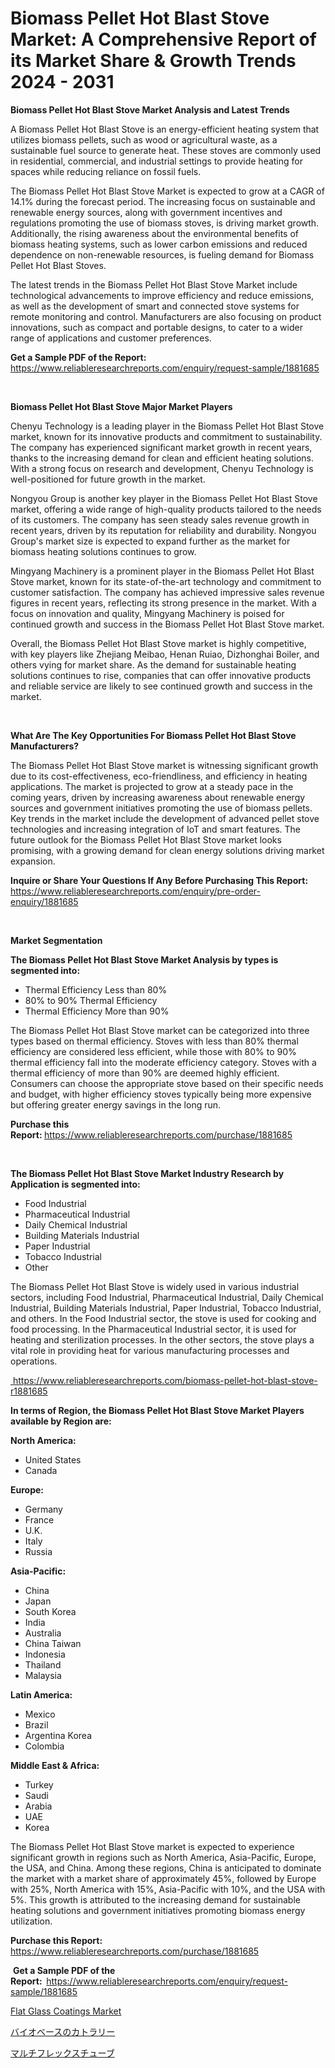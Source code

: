 <p><h1>Biomass Pellet Hot Blast Stove Market: A Comprehensive Report of its Market Share & Growth Trends 2024 - 2031</h1></p><p><strong>Biomass Pellet Hot Blast Stove Market Analysis and Latest Trends</strong></p>
<p><p>A Biomass Pellet Hot Blast Stove is an energy-efficient heating system that utilizes biomass pellets, such as wood or agricultural waste, as a sustainable fuel source to generate heat. These stoves are commonly used in residential, commercial, and industrial settings to provide heating for spaces while reducing reliance on fossil fuels.</p><p>The Biomass Pellet Hot Blast Stove Market is expected to grow at a CAGR of 14.1% during the forecast period. The increasing focus on sustainable and renewable energy sources, along with government incentives and regulations promoting the use of biomass stoves, is driving market growth. Additionally, the rising awareness about the environmental benefits of biomass heating systems, such as lower carbon emissions and reduced dependence on non-renewable resources, is fueling demand for Biomass Pellet Hot Blast Stoves.</p><p>The latest trends in the Biomass Pellet Hot Blast Stove Market include technological advancements to improve efficiency and reduce emissions, as well as the development of smart and connected stove systems for remote monitoring and control. Manufacturers are also focusing on product innovations, such as compact and portable designs, to cater to a wider range of applications and customer preferences.</p></p>
<p><strong>Get a Sample PDF of the Report:&nbsp;</strong> <a href="https://www.reliableresearchreports.com/enquiry/request-sample/1881685">https://www.reliableresearchreports.com/enquiry/request-sample/1881685</a></p>
<p>&nbsp;</p>
<p><strong>Biomass Pellet Hot Blast Stove Major Market Players</strong></p>
<p><p>Chenyu Technology is a leading player in the Biomass Pellet Hot Blast Stove market, known for its innovative products and commitment to sustainability. The company has experienced significant market growth in recent years, thanks to the increasing demand for clean and efficient heating solutions. With a strong focus on research and development, Chenyu Technology is well-positioned for future growth in the market.</p><p>Nongyou Group is another key player in the Biomass Pellet Hot Blast Stove market, offering a wide range of high-quality products tailored to the needs of its customers. The company has seen steady sales revenue growth in recent years, driven by its reputation for reliability and durability. Nongyou Group's market size is expected to expand further as the market for biomass heating solutions continues to grow.</p><p>Mingyang Machinery is a prominent player in the Biomass Pellet Hot Blast Stove market, known for its state-of-the-art technology and commitment to customer satisfaction. The company has achieved impressive sales revenue figures in recent years, reflecting its strong presence in the market. With a focus on innovation and quality, Mingyang Machinery is poised for continued growth and success in the Biomass Pellet Hot Blast Stove market.</p><p>Overall, the Biomass Pellet Hot Blast Stove market is highly competitive, with key players like Zhejiang Meibao, Henan Ruiao, Dizhonghai Boiler, and others vying for market share. As the demand for sustainable heating solutions continues to rise, companies that can offer innovative products and reliable service are likely to see continued growth and success in the market.</p></p>
<p>&nbsp;</p>
<p><strong>What Are The Key Opportunities For Biomass Pellet Hot Blast Stove Manufacturers?</strong></p>
<p><p>The Biomass Pellet Hot Blast Stove market is witnessing significant growth due to its cost-effectiveness, eco-friendliness, and efficiency in heating applications. The market is projected to grow at a steady pace in the coming years, driven by increasing awareness about renewable energy sources and government initiatives promoting the use of biomass pellets. Key trends in the market include the development of advanced pellet stove technologies and increasing integration of IoT and smart features. The future outlook for the Biomass Pellet Hot Blast Stove market looks promising, with a growing demand for clean energy solutions driving market expansion.</p></p>
<p><strong>Inquire or Share Your Questions If Any Before Purchasing This Report:</strong> <a href="https://www.reliableresearchreports.com/enquiry/pre-order-enquiry/1881685">https://www.reliableresearchreports.com/enquiry/pre-order-enquiry/1881685</a></p>
<p>&nbsp;</p>
<p><strong>Market Segmentation</strong></p>
<p><strong>The Biomass Pellet Hot Blast Stove Market Analysis by types is segmented into:</strong></p>
<p><ul><li>Thermal Efficiency Less than 80%</li><li>80% to 90% Thermal Efficiency</li><li>Thermal Efficiency More than 90%</li></ul></p>
<p><p>The Biomass Pellet Hot Blast Stove market can be categorized into three types based on thermal efficiency. Stoves with less than 80% thermal efficiency are considered less efficient, while those with 80% to 90% thermal efficiency fall into the moderate efficiency category. Stoves with a thermal efficiency of more than 90% are deemed highly efficient. Consumers can choose the appropriate stove based on their specific needs and budget, with higher efficiency stoves typically being more expensive but offering greater energy savings in the long run.</p></p>
<p><strong>Purchase this Report:&nbsp;</strong><a href="https://www.reliableresearchreports.com/purchase/1881685">https://www.reliableresearchreports.com/purchase/1881685</a></p>
<p>&nbsp;</p>
<p><strong>The Biomass Pellet Hot Blast Stove Market Industry Research by Application is segmented into:</strong></p>
<p><ul><li>Food Industrial</li><li>Pharmaceutical Industrial</li><li>Daily Chemical Industrial</li><li>Building Materials Industrial</li><li>Paper Industrial</li><li>Tobacco Industrial</li><li>Other</li></ul></p>
<p><p>The Biomass Pellet Hot Blast Stove is widely used in various industrial sectors, including Food Industrial, Pharmaceutical Industrial, Daily Chemical Industrial, Building Materials Industrial, Paper Industrial, Tobacco Industrial, and others. In the Food Industrial sector, the stove is used for cooking and food processing. In the Pharmaceutical Industrial sector, it is used for heating and sterilization processes. In the other sectors, the stove plays a vital role in providing heat for various manufacturing processes and operations.</p></p>
<p><a href="https://www.reliableresearchreports.com/biomass-pellet-hot-blast-stove-r1881685">&nbsp;https://www.reliableresearchreports.com/biomass-pellet-hot-blast-stove-r1881685</a></p>
<p><strong>In terms of Region, the Biomass Pellet Hot Blast Stove Market Players available by Region are:</strong></p>
<p>
    <p> <strong> North America: </strong>
        <ul>
            <li>United States</li>
            <li>Canada</li>
        </ul>
        </p> 
    <p> <strong> Europe: </strong>
        <ul>
            <li>Germany</li>
            <li>France</li>
            <li>U.K.</li>
            <li>Italy</li>
            <li>Russia</li>
        </ul>
        </p> 
    <p> <strong> Asia-Pacific: </strong>
        <ul>
            <li>China</li>
            <li>Japan</li>
            <li>South Korea</li>
            <li>India</li>
            <li>Australia</li>
            <li>China Taiwan</li>
            <li>Indonesia</li>
            <li>Thailand</li>
            <li>Malaysia</li>
        </ul>
        </p> 
    <p> <strong> Latin America: </strong>
        <ul>
            <li>Mexico</li>
            <li>Brazil</li>
            <li>Argentina Korea</li>
            <li>Colombia</li>
        </ul>
        </p> 
    <p> <strong> Middle East & Africa: </strong>
        <ul>
            <li>Turkey</li>
            <li>Saudi</li>
            <li>Arabia</li>
            <li>UAE</li>
            <li>Korea</li>
        </ul>
    </p>
    </p>
<p><p>The Biomass Pellet Hot Blast Stove market is expected to experience significant growth in regions such as North America, Asia-Pacific, Europe, the USA, and China. Among these regions, China is anticipated to dominate the market with a market share of approximately 45%, followed by Europe with 25%, North America with 15%, Asia-Pacific with 10%, and the USA with 5%. This growth is attributed to the increasing demand for sustainable heating solutions and government initiatives promoting biomass energy utilization.</p></p>
<p><strong>Purchase this Report: </strong><a href="https://www.reliableresearchreports.com/purchase/1881685">https://www.reliableresearchreports.com/purchase/1881685</a></p>
<p>&nbsp;<strong>Get a Sample PDF of the Report:&nbsp;&nbsp;</strong><a href="https://www.reliableresearchreports.com/enquiry/request-sample/1881685">https://www.reliableresearchreports.com/enquiry/request-sample/1881685</a></p>
<p><strong></strong></p>
<p><p><a href="https://issuu.com/reportprime-2/docs/flat-glass-coatings-market-size-2030.pptx">Flat Glass Coatings Market</a></p><p><a href="https://github.com/DwightHuels1/Market-Research-Report-List-1/blob/main/812480344234.md">バイオベースのカトラリー</a></p><p><a href="https://github.com/tanyaali3/Market-Research-Report-List-1/blob/main/829598344233.md">マルチフレックスチューブ</a></p></p>